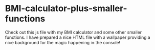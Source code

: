 # BMI-calculator-plus-smaller-functions

Check out this js file with my BMI calculator and some other smaller functions. 
I have prepared a nice HTML file with a wallpaper providing a nice background for the magic happening in the console! 
